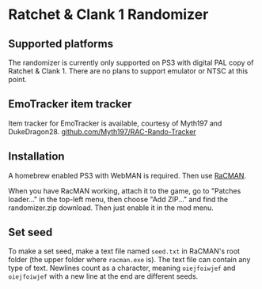 # Ratchet & Clank 1 Randomizer
## Supported platforms
The randomizer is currently only supported on PS3 with digital PAL copy of Ratchet & Clank 1. There are no plans to support emulator or NTSC at this point. 

## EmoTracker item tracker
Item tracker for EmoTracker is available, courtesy of Myth197 and DukeDragon28.
[github.com/Myth197/RAC-Rando-Tracker](https://github.com/Myth197/RAC-Rando-Tracker)

## Installation
A homebrew enabled PS3 with WebMAN is required. Then use [RaCMAN](https://github.com/MichaelRelaxen/racman).  

When you have RacMAN working, attach it to the game, go to "Patches loader..." in the top-left menu, then choose "Add ZIP..." and find the randomizer.zip download. Then just enable it in the mod menu.

## Set seed
To make a set seed, make a text file named `seed.txt` in RaCMAN's root folder (the upper folder where `racman.exe` is). The text file can contain any type of text. Newlines count as a character, meaning `oiejfoiwjef` and `oiejfoiwjef` with a new line at the end are different seeds. 
